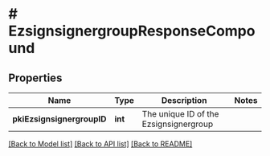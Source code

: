 # # EzsignsignergroupResponseCompound

## Properties

Name | Type | Description | Notes
------------ | ------------- | ------------- | -------------
**pkiEzsignsignergroupID** | **int** | The unique ID of the Ezsignsignergroup |

[[Back to Model list]](../../README.md#models) [[Back to API list]](../../README.md#endpoints) [[Back to README]](../../README.md)
